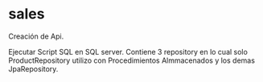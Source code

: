 # sales
Creación de Api.

Ejecutar Script SQL en SQL server.
Contiene 3 repository en lo cual solo ProductRepository utilizo con Procedimientos Almmacenados y los demas JpaRepository.
